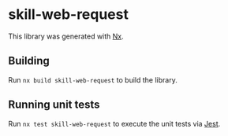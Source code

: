 # skill-web-request

This library was generated with [Nx](https://nx.dev).

## Building

Run `nx build skill-web-request` to build the library.

## Running unit tests

Run `nx test skill-web-request` to execute the unit tests via [Jest](https://jestjs.io).
